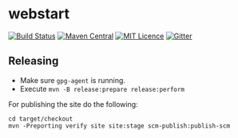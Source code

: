 # webstart

[![Build Status](https://travis-ci.org/rubensa/webstart.svg?branch=master)](https://travis-ci.org/rubensa/webstart)
[![Maven Central](https://img.shields.io/maven-central/v/org.codehaus.mojo/webstart-maven-plugin.svg?label=Maven%20Central)](http://search.maven.org/#search%7Cga%7C1%7Cg%3A%22org.codehaus.mojo%22%20a%3A%webstart-maven-plugin%22)
[![MIT Licence](https://img.shields.io/github/license/mojohaus/webstart.svg?label=License)](http://opensource.org/licenses/MIT)
[![Gitter](https://badges.gitter.im/Join%20Chat.svg)](https://gitter.im/mojohaus/webstart?utm_source=badge&utm_medium=badge&utm_campaign=pr-badge&utm_content=badge)

## Releasing

* Make sure `gpg-agent` is running.
* Execute `mvn -B release:prepare release:perform`

For publishing the site do the following:

```
cd target/checkout
mvn -Preporting verify site site:stage scm-publish:publish-scm
```
